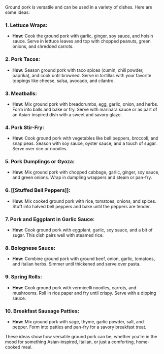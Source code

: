 Ground pork is versatile and can be used in a variety of dishes. Here are some ideas:

### 1. **Lettuce Wraps:**
   - **How:** Cook the ground pork with garlic, ginger, soy sauce, and hoisin sauce. Serve in lettuce leaves and top with chopped peanuts, green onions, and shredded carrots.

### 2. **Pork Tacos:**
   - **How:** Season ground pork with taco spices (cumin, chili powder, paprika), and cook until browned. Serve in tortillas with your favorite toppings like cheese, salsa, avocado, and cilantro.

### 3. **Meatballs:**
   - **How:** Mix ground pork with breadcrumbs, egg, garlic, onion, and herbs. Form into balls and bake or fry. Serve with marinara sauce or as part of an Asian-inspired dish with a sweet and savory glaze.

### 4. **Pork Stir-Fry:**
   - **How:** Cook ground pork with vegetables like bell peppers, broccoli, and snap peas. Season with soy sauce, oyster sauce, and a touch of sugar. Serve over rice or noodles.

### 5. **Pork Dumplings or Gyoza:**
   - **How:** Mix ground pork with chopped cabbage, garlic, ginger, soy sauce, and green onions. Wrap in dumpling wrappers and steam or pan-fry.

### 6. **[[Stuffed Bell Peppers]]:**
   - **How:** Mix cooked ground pork with rice, tomatoes, onions, and spices. Stuff into halved bell peppers and bake until the peppers are tender.

### 7. **Pork and Eggplant in Garlic Sauce:**
   - **How:** Cook ground pork with eggplant, garlic, soy sauce, and a bit of sugar. This dish pairs well with steamed rice.

### 8. **Bolognese Sauce:**
   - **How:** Combine ground pork with ground beef, onion, garlic, tomatoes, and Italian herbs. Simmer until thickened and serve over pasta.

### 9. **Spring Rolls:**
   - **How:** Cook ground pork with vermicelli noodles, carrots, and mushrooms. Roll in rice paper and fry until crispy. Serve with a dipping sauce.

### 10. **Breakfast Sausage Patties:**
   - **How:** Mix ground pork with sage, thyme, garlic powder, salt, and pepper. Form into patties and pan-fry for a savory breakfast treat.

These ideas show how versatile ground pork can be, whether you're in the mood for something Asian-inspired, Italian, or just a comforting, home-cooked meal.